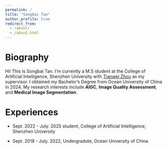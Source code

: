 ```yaml
---
permalink: /
title: "Songbai Tan"
author_profile: true
redirect_from: 
  - /about/
  - /about.html
---
```


Biography
======
Hi! This is Songbai Tan. I'm currently a  M.S student at the College of Artificial Intelligence, Shenzhen University with [Tianwei Zhou](https://ma.szu.edu.cn/jsfc/zhoutianwei_2019000520.htm) as my supervisor. I obtained my Bachelor’s Degree from Ocean University of China in 2024. My research interests include **AIGC**, **Image Quality Assessment**, and **Medical Image Segmentation**.

Experiences
======
- Sept. 2022 - July. 2025 student, College of Artificial Intelligence, Shenzhen University

- Sept. 2018 - July. 2022, Undergradute, Ocean University of China
